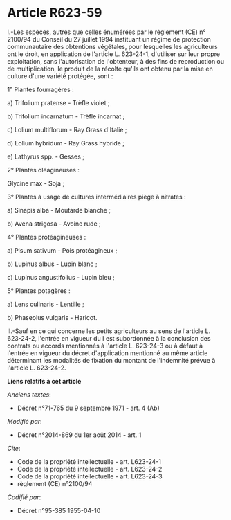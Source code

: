 # Article R623-59

I.-Les espèces, autres que celles énumérées par le règlement (CE) n° 2100/94 du Conseil du 27 juillet 1994 instituant un
régime de protection communautaire des obtentions végétales, pour lesquelles les agriculteurs ont le droit, en application de
l'article L. 623-24-1, d'utiliser sur leur propre exploitation, sans l'autorisation de l'obtenteur, à des fins de
reproduction ou de multiplication, le produit de la récolte qu'ils ont obtenu par la mise en culture d'une variété protégée,
sont : 

1° Plantes fourragères : 

a) Trifolium pratense - Trèfle violet ; 

b) Trifolium incarnatum - Trèfle incarnat ; 

c) Lolium multiflorum - Ray Grass d'Italie ; 

d) Lolium hybridum - Ray Grass hybride ; 

e) Lathyrus spp. - Gesses ; 

2° Plantes oléagineuses : 

Glycine max - Soja ; 

3° Plantes à usage de cultures intermédiaires piège à nitrates : 

a) Sinapis alba - Moutarde blanche ; 

b) Avena strigosa - Avoine rude ; 

4° Plantes protéagineuses : 

a) Pisum sativum - Pois protéagineux ; 

b) Lupinus albus - Lupin blanc ; 

c) Lupinus angustifolius - Lupin bleu ; 

5° Plantes potagères : 

a) Lens culinaris - Lentille ; 

b) Phaseolus vulgaris - Haricot. 

II.-Sauf en ce qui concerne les petits agriculteurs au sens de l'article L. 623-24-2, l'entrée en vigueur du I est
subordonnée à la conclusion des contrats ou accords mentionnés à l'article L. 623-24-3 ou à défaut à l'entrée en vigueur du
décret d'application mentionné au même article déterminant les modalités de fixation du montant de l'indemnité prévue à
l'article L. 623-24-2.

**Liens relatifs à cet article**

_Anciens textes_:

  - Décret n°71-765 du 9 septembre 1971 - art. 4 (Ab)

_Modifié par_:

  - Décret n°2014-869 du 1er août 2014 - art. 1

_Cite_:

  - Code de la propriété intellectuelle - art. L623-24-1
  - Code de la propriété intellectuelle - art. L623-24-2
  - Code de la propriété intellectuelle - art. L623-24-3
  - règlement (CE) n°2100/94

_Codifié par_:

  - Décret n°95-385 1955-04-10
